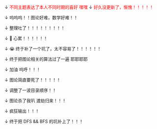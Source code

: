 $\downarrow$ <font color='red'>不同主题表达了本人不同时期的喜好 嘿嘿</font>
$\downarrow$ <font color='red'>好久没更新了，惭愧！！！！！</font>

$\downarrow$ 呜呜呜！！图论好难，数学好难！！

$\downarrow$ 整理吐了！！！！！！！！！

$\downarrow$ 🤮 心累！！！！！！

$\downarrow$ 😭 终于补了一个坑了，太不容易了！！！！！！

$\downarrow$ 终于把图论相关的算法过了一遍 耶耶耶耶

$\downarrow$ 加油 呜呼！！！

$\downarrow$ 图论简直要死了！！！！！

$\downarrow$ 调整了一波目录顺序！！

$\downarrow$ 图论杀了我叭 渡劫归来！！！

$\downarrow$ 疯狂输出！！！

$\downarrow$ 终于把 DFS && BFS 的坑补上了！！！